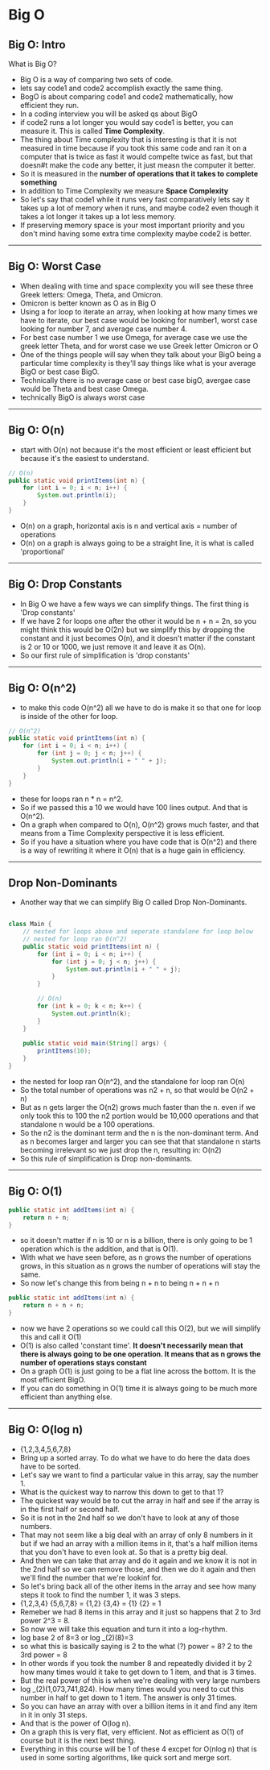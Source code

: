 # Big O
## Big O: Intro
What is Big O?
- Big O is a way of comparing two sets of code.
- lets say code1 and code2 accomplish exactly the same thing.
- BogO is about comparing code1 and code2 mathematically, how efficient they run.
- In a coding interview you will be asked qs about BigO
- if code2 runs a lot longer you would say code1 is better, you can measure it. This is called **Time Complexity**.
- The thing about Time complexity that is interesting is that it is not measured in time because if you took this same code and ran it on a computer that is twice as fast it would compelte twice as fast, but that doesn#t make the code any better, it just measn the computer it better.
- So it is measured in the **number of operations that it takes to complete something**
- In addition to Time Complexity we measure **Space Complexity**
- So let's say that code1 while it runs very fast comparatively lets say it takes up a lot of memory when it runs, and maybe code2 even though it takes a lot longer it takes up a lot less memory. 
- If preserving memory space is your most important priority and you don't mind having some extra time complexity maybe code2 is better.

___

## Big O: Worst Case
- When dealing with time and space complexity you will see these three Greek letters: Omega, Theta, and Omicron.
- Omicron is better known as O as in Big O
- Using a for loop to iterate an array, when looking at how many times we have to iterate, our best case would be looking for number1, worst case looking for number 7, and average case number 4.
- For best case number 1 we use Omega, for average case we use the greek letter Theta, and for worst case we use Greek letter Omicron or O
- One of the things people will say when they talk about your BigO being a particular time complexity is they'll say things like what is your average BigO or best case BigO.
- Technically there is no average case or best case bigO, avergae case would be Theta and best case Omega.
- technically BigO is always worst case

---

## Big O: O(n)

- start with O(n) not because it's the most efficient or least efficient but because it's the easiest to understand.

```java
// O(n)
public static void printItems(int n) {
    for (int i = 0; i < n; i++) {
        System.out.println(i);
    }
}
```
-  O(n) on a graph, horizontal axis is n and vertical axis = number of operations
- O(n) on a graph is always going to be a straight line, it is what is called 'proportional'

---

## Big O: Drop Constants

- In Big O we have a few ways we can simplify things. The first thing is 'Drop constants'
- If we have 2 for loops one after the other it would be n + n = 2n, so you might think this would be O(2n) but we simplify this by dropping the constant and it just becomes O(n), and it doesn't matter if the constant is 2 or 10 or 1000, we just remove it and leave it as O(n).
- So our first rule of simplification is 'drop constants'

---

## Big O: O(n^2)

- to make this code O(n^2) all we have to do is make it so that one for loop is inside of the other for loop.

```java
// O(n^2)
public static void printItems(int n) {
    for (int i = 0; i < n; i++) {
        for (int j = 0; j < n; j++) {
            System.out.println(i + " " + j);
        }
    }
}
```
- these for loops ran n * n = n^2.
- So if we passed this a 10 we would have 100 lines output. And that is O(n^2).
- On a graph when compared to O(n), O(n^2) grows much faster, and that means from a Time Complexity perspective it is less efficient.
- So if you have a situation where you have code that is O(n^2) and there is a way of rewriting it where it O(n) that is a huge gain in efficiency.

---

## Drop Non-Dominants

- Another way that we can simplify Big O called Drop Non-Dominants.

```java

class Main {
    // nested for loops above and seperate standalone for loop below
    // nested for loop ran O(n^2)
    public static void printItems(int n) {
        for (int i = 0; i < n; i++) {
            for (int j = 0; j < n; j++) {
                System.out.println(i + " " + j);
            }
        }

        // O(n)
        for (int k = 0; k < n; k++) {
            System.out.println(k);
        }
    }
    
    public static void main(String[] args) {
        printItems(10);
    }
}
```
- the nested for loop ran O(n^2), and the standalone for loop ran O(n)
- So the total number of operations was n2 + n, so that would be O(n2 + n)
- But as n gets larger the O(n2) grows much faster than the n. even if we only took this to 100 the n2 portion would be 10,000 operations and that standalone n would be a 100 operations.
- So the n2 is the dominant term and the n is the non-dominant term. And as n becomes larger and larger you can see that that standalone n starts becoming irrelevant so we just drop the n, resulting in: O(n2)
- So this rule of simplification is Drop non-dominants.

---
## Big O: O(1)

```java
public static int addItems(int n) {
    return n + n;
}
```
- so it doesn't matter if n is 10 or n is a billion, there is only going to be 1 operation which is the addition, and that is O(1).
- With what we have seen before, as n grows the number of operations grows, in this situation as n grows the number of operations will stay the same.
- So now let's change this from being n + n to being n + n + n

```java
public static int addItems(int n) {
    return n + n + n;
}
```
- now we have 2 operations so we could call this O(2), but we will simplify this and call it O(1)
- O(1) is also called 'constant time'. **It doesn't necessarily mean that there is always going to be one operation. It means that as n grows the number of operations stays constant**
- On a graph O(1) is just going to be a flat line across the bottom. It is the most efficient BigO.
- If you can do something in O(1) time it is always going to be much more efficient than anything else.

---

## Big O: O(log n)

- {1,2,3,4,5,6,7,8}
- Bring up a sorted array. To do what we have to do here the data does have to be sorted.
- Let's say we want to find a particular value in this array, say the number 1.
- What is the quickest way to narrow this down to get to that 1?
- The quickest way would be to cut the array in half and see if the array is in the first half or second half. 
- So it is not in the 2nd half so we don't have to look at any of those numbers. 
- That may not seem like a big deal with an array of only 8 numbers in it but if we had an array with a million items in it, that's a half million items that you don't have to even look at. So that is a pretty big deal.
- And then we can take that array and do it again and we know it is not in the 2nd half so we can remove those, and then we do it again and then we'll find the number that we're lookinf for.
- So let's bring back all of the other items in the array and see how many steps it took to find the number 1, it was 3 steps.
- {1,2,3,4} {5,6,7,8} = {1,2} {3,4} = {1} {2} = 1
- Remeber we had 8 items in this array and it just so happens that 2 to 3rd power 2^3 = 8.
- So now we will take this equation and turn it into a log-rhythm. 
-  log base 2 of 8=3 or log _(2)(8)=3
- so what this is basically saying is 2 to the what (?) power = 8? 2 to the 3rd power = 8
- In other words if you took the number 8 and repeatedly divided it by 2 how many times would it take to get down to 1 item, and that is 3 times. 
- But the real power of this is when we're dealing with very large numbers
- log _(2)(1,073,741,824). How many times would you need to cut this number in half to get down to 1 item. The answer is only 31 times.
- So you can have an array with over a billion items in it and find any item in it in only 31 steps.
- And that is the power of O(log n).
- On a graph this is very flat, very efficient. Not as efficient as O(1) of course but it is the next best thing. 
- Everything in this course will be 1 of these 4 excpet for O(nlog n) that is used in some sorting algorithms, like quick sort and merge sort.
